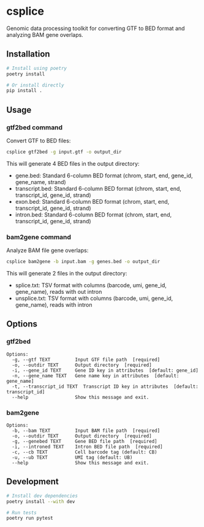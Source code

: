 # csplice

Genomic data processing toolkit for converting GTF to BED format and analyzing BAM gene overlaps.

## Installation

```bash
# Install using poetry
poetry install

# Or install directly
pip install .
```

## Usage

### gtf2bed command
Convert GTF to BED files:
```bash
csplice gtf2bed -g input.gtf -o output_dir
```

This will generate 4 BED files in the output directory:
- gene.bed: Standard 6-column BED format (chrom, start, end, gene_id, gene_name, strand)
- transcript.bed: Standard 6-column BED format (chrom, start, end, transcript_id, gene_id, strand) 
- exon.bed: Standard 6-column BED format (chrom, start, end, transcript_id, gene_id, strand)
- intron.bed: Standard 6-column BED format (chrom, start, end, transcript_id, gene_id, strand)

### bam2gene command
Analyze BAM file gene overlaps:
```bash
csplice bam2gene -b input.bam -g genes.bed -o output_dir
```

This will generate 2 files in the output directory:
- splice.txt: TSV format with columns (barcode, umi, gene_id, gene_name), reads with out intron
- unsplice.txt: TSV format with columns (barcode, umi, gene_id, gene_name), reads with intron

## Options

### gtf2bed
```
Options:
  -g, --gtf TEXT         Input GTF file path  [required]
  -o, --outdir TEXT      Output directory  [required]
  -i, --gene_id TEXT     Gene ID key in attributes  [default: gene_id]
  -n, --gene_name TEXT   Gene name key in attributes  [default: gene_name]
  -t, --transcript_id TEXT  Transcript ID key in attributes  [default: transcript_id]
  --help                 Show this message and exit.
```

### bam2gene
```
Options:
  -b, --bam TEXT         Input BAM file path  [required]
  -o, --outdir TEXT      Output directory  [required]
  -g, --genebed TEXT     Gene BED file path  [required]
  -i, --introned TEXT    Intron BED file path  [required]
  -c, --cb TEXT          Cell barcode tag (default: CB)
  -u, --ub TEXT          UMI tag (default: UB)
  --help                 Show this message and exit.
```

## Development

```bash
# Install dev dependencies
poetry install --with dev

# Run tests
poetry run pytest
